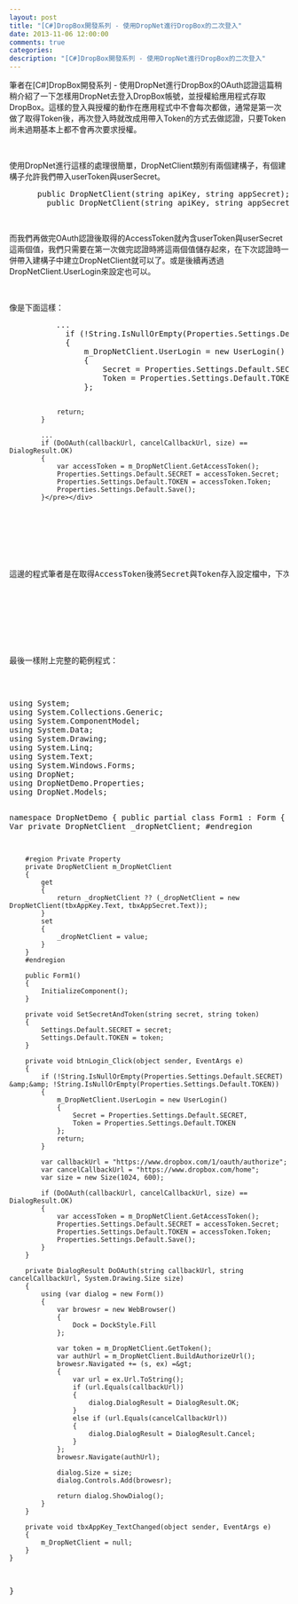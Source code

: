 ```yaml
---
layout: post
title: "[C#]DropBox開發系列 - 使用DropNet進行DropBox的二次登入"
date: 2013-11-06 12:00:00
comments: true
categories: 
description: "[C#]DropBox開發系列 - 使用DropNet進行DropBox的二次登入"
---
```

<p>筆者在[C#]DropBox開發系列 - 使用DropNet進行DropBox的OAuth認證這篇稍稍介紹了一下怎樣用DropNet去登入DropBox帳號，並授權給應用程式存取DropBox。這樣的登入與授權的動作在應用程式中不會每次都做，通常是第一次做了取得Token後，再次登入時就改成用帶入Token的方式去做認證，只要Token尚未過期基本上都不會再次要求授權。</p>  <p> </p>  <p>使用DropNet進行這樣的處理很簡單，DropNetClient類別有兩個建構子，有個建構子允許我們帶入userToken與userSecret。</p>  <div style="padding-bottom: 0px; margin: 0px; padding-left: 0px; padding-right: 0px; display: inline; float: none; padding-top: 0px" id="scid:812469c5-0cb0-4c63-8c15-c81123a09de7:dda294fa-4a11-493d-8f93-b6ab28b65ef9" class="wlWriterSmartContent"><pre name="code" class="c#">		public DropNetClient(string apiKey, string appSecret);
		public DropNetClient(string apiKey, string appSecret, string userToken, string userSecret);</pre></div>

<p> </p>

<p>而我們再做完OAuth認證後取得的AccessToken就內含userToken與userSecret這兩個值，我們只需要在第一次做完認證時將這兩個值儲存起來，在下次認證時一併帶入建構子中建立DropNetClient就可以了。或是後續再透過DropNetClient.UserLogin來設定也可以。</p>

<p> </p>

<p>像是下面這樣：</p>

<div style="padding-bottom: 0px; margin: 0px; padding-left: 0px; padding-right: 0px; display: inline; float: none; padding-top: 0px" id="scid:812469c5-0cb0-4c63-8c15-c81123a09de7:12cf93c9-7152-4bae-bb1f-354e7267383a" class="wlWriterSmartContent"><pre name="code" class="c#">			...
			if (!String.IsNullOrEmpty(Properties.Settings.Default.SECRET) &amp;&amp; !String.IsNullOrEmpty(Properties.Settings.Default.TOKEN))
			{
				m_DropNetClient.UserLogin = new UserLogin() 
				{
					Secret = Properties.Settings.Default.SECRET,
					Token = Properties.Settings.Default.TOKEN
				};

				return;
			}
			
			...
			if (DoOAuth(callbackUrl, cancelCallbackUrl, size) == DialogResult.OK)
			{
				var accessToken = m_DropNetClient.GetAccessToken();
				Properties.Settings.Default.SECRET = accessToken.Secret;
				Properties.Settings.Default.TOKEN = accessToken.Token;
				Properties.Settings.Default.Save();
			}</pre></div>

<p> </p>

<p>這邊的程式筆者是在取得AccessToken後將Secret與Token存入設定檔中，下次認證時若是設定檔中有就直接取用。</p>

<p> </p>

<p>最後一樣附上完整的範例程式：</p>

<div style="padding-bottom: 0px; margin: 0px; padding-left: 0px; padding-right: 0px; display: inline; float: none; padding-top: 0px" id="scid:812469c5-0cb0-4c63-8c15-c81123a09de7:290177e1-09e9-414e-8eff-c317d1e45980" class="wlWriterSmartContent"><pre name="code" class="c#">using System;
using System.Collections.Generic;
using System.ComponentModel;
using System.Data;
using System.Drawing;
using System.Linq;
using System.Text;
using System.Windows.Forms;
using DropNet;
using DropNetDemo.Properties;
using DropNet.Models;

namespace DropNetDemo
{
	public partial class Form1 : Form
	{
		#region Var
		private DropNetClient _dropNetClient;
		#endregion

		#region Private Property
		private DropNetClient m_DropNetClient
		{
			get
			{
				return _dropNetClient ?? (_dropNetClient = new DropNetClient(tbxAppKey.Text, tbxAppSecret.Text));
			}
			set
			{
				_dropNetClient = value;
			}
		}
		#endregion

		public Form1()
		{
			InitializeComponent();
		}

		private void SetSecretAndToken(string secret, string token)
		{
			Settings.Default.SECRET = secret;
			Settings.Default.TOKEN = token;
		}

		private void btnLogin_Click(object sender, EventArgs e)
		{
			if (!String.IsNullOrEmpty(Properties.Settings.Default.SECRET) &amp;&amp; !String.IsNullOrEmpty(Properties.Settings.Default.TOKEN))
			{
				m_DropNetClient.UserLogin = new UserLogin() 
				{
					Secret = Properties.Settings.Default.SECRET,
					Token = Properties.Settings.Default.TOKEN
				};
				return;
			}

			var callbackUrl = "https://www.dropbox.com/1/oauth/authorize";
			var cancelCallbackUrl = "https://www.dropbox.com/home";
			var size = new Size(1024, 600);

			if (DoOAuth(callbackUrl, cancelCallbackUrl, size) == DialogResult.OK)
			{
				var accessToken = m_DropNetClient.GetAccessToken();
				Properties.Settings.Default.SECRET = accessToken.Secret;
				Properties.Settings.Default.TOKEN = accessToken.Token;
				Properties.Settings.Default.Save();
			}
		}

		private DialogResult DoOAuth(string callbackUrl, string cancelCallbackUrl, System.Drawing.Size size)
		{
			using (var dialog = new Form())
			{
				var browesr = new WebBrowser()
				{
					Dock = DockStyle.Fill
				};

				var token = m_DropNetClient.GetToken();
				var authUrl = m_DropNetClient.BuildAuthorizeUrl();
				browesr.Navigated += (s, ex) =&gt;
				{
					var url = ex.Url.ToString();
					if (url.Equals(callbackUrl))
					{
						dialog.DialogResult = DialogResult.OK;
					}
					else if (url.Equals(cancelCallbackUrl))
					{
						dialog.DialogResult = DialogResult.Cancel;
					}
				};
				browesr.Navigate(authUrl);

				dialog.Size = size;
				dialog.Controls.Add(browesr);

				return dialog.ShowDialog();
			}
		}

		private void tbxAppKey_TextChanged(object sender, EventArgs e)
		{
			m_DropNetClient = null;
		}
	}
}
</pre></div>